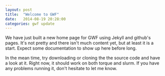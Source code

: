 ```yaml
---
layout: post
title:  "Welcome to GWF"
date:   2014-08-19 20:28:00
categories: gwf update
---
```


We have just built a new home page for GWF using Jekyll and github's pages. It's not pretty and there isn't much content yet, but at least it is a start. Expect some documentation to show up here before long.

In the mean time, try downloading or cloning the the source code and have a look at it. Right now, it should work on both torque and slurm. If you have any problems running it, don't hesitate to let me know.